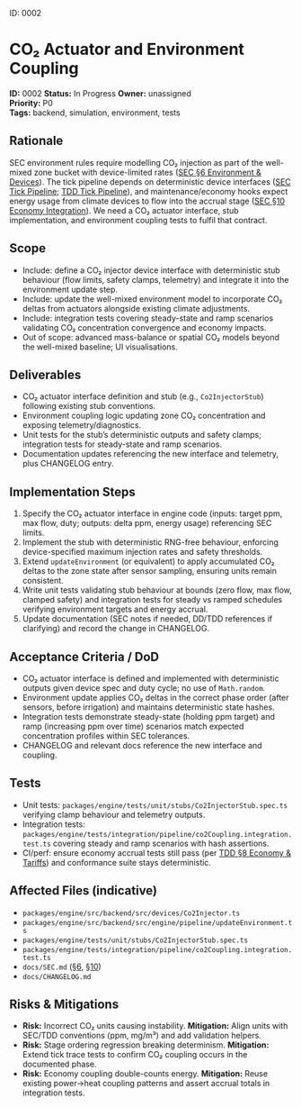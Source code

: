 ID: 0002
# CO₂ Actuator and Environment Coupling

**ID:** 0002
**Status:** In Progress
**Owner:** unassigned  
**Priority:** P0  
**Tags:** backend, simulation, environment, tests

## Rationale
SEC environment rules require modelling CO₂ injection as part of the well-mixed zone bucket with device-limited rates ([SEC §6 Environment & Devices](../SEC.md#6-environment--devices-well-mixed-baseline)). The tick pipeline depends on deterministic device interfaces ([SEC Tick Pipeline](../SEC.md#tick-pipeline-canonical-9-phases); [TDD Tick Pipeline](../TDD.md#tick-pipeline-canonical-9-phases)), and maintenance/economy hooks expect energy usage from climate devices to flow into the accrual stage ([SEC §10 Economy Integration](../SEC.md#10-economy-integration-non-intrusive)). We need a CO₂ actuator interface, stub implementation, and environment coupling tests to fulfil that contract.

## Scope
- Include: define a CO₂ injector device interface with deterministic stub behaviour (flow limits, safety clamps, telemetry) and integrate it into the environment update step.
- Include: update the well-mixed environment model to incorporate CO₂ deltas from actuators alongside existing climate adjustments.
- Include: integration tests covering steady-state and ramp scenarios validating CO₂ concentration convergence and economy impacts.
- Out of scope: advanced mass-balance or spatial CO₂ models beyond the well-mixed baseline; UI visualisations.

## Deliverables
- CO₂ actuator interface definition and stub (e.g., `Co2InjectorStub`) following existing stub conventions.
- Environment coupling logic updating zone CO₂ concentration and exposing telemetry/diagnostics.
- Unit tests for the stub’s deterministic outputs and safety clamps; integration tests for steady-state and ramp scenarios.
- Documentation updates referencing the new interface and telemetry, plus CHANGELOG entry.

## Implementation Steps
1. Specify the CO₂ actuator interface in engine code (inputs: target ppm, max flow, duty; outputs: delta ppm, energy usage) referencing SEC limits.
2. Implement the stub with deterministic RNG-free behaviour, enforcing device-specified maximum injection rates and safety thresholds.
3. Extend `updateEnvironment` (or equivalent) to apply accumulated CO₂ deltas to the zone state after sensor sampling, ensuring units remain consistent.
4. Write unit tests validating stub behaviour at bounds (zero flow, max flow, clamped safety) and integration tests for steady vs ramped schedules verifying environment targets and energy accrual.
5. Update documentation (SEC notes if needed, DD/TDD references if clarifying) and record the change in CHANGELOG.

## Acceptance Criteria / DoD
- CO₂ actuator interface is defined and implemented with deterministic outputs given device spec and duty cycle; no use of `Math.random`.
- Environment update applies CO₂ deltas in the correct phase order (after sensors, before irrigation) and maintains deterministic state hashes.
- Integration tests demonstrate steady-state (holding ppm target) and ramp (increasing ppm over time) scenarios match expected concentration profiles within SEC tolerances.
- CHANGELOG and relevant docs reference the new interface and coupling.

## Tests
- Unit tests: `packages/engine/tests/unit/stubs/Co2InjectorStub.spec.ts` verifying clamp behaviour and telemetry outputs.
- Integration tests: `packages/engine/tests/integration/pipeline/co2Coupling.integration.test.ts` covering steady and ramp scenarios with hash assertions.
- CI/perf: ensure economy accrual tests still pass (per [TDD §8 Economy & Tariffs](../TDD.md#8-economy--tariffs-sec-36)) and conformance suite stays deterministic.

## Affected Files (indicative)
- `packages/engine/src/backend/src/devices/Co2Injector.ts`
- `packages/engine/src/backend/src/engine/pipeline/updateEnvironment.ts`
- `packages/engine/tests/unit/stubs/Co2InjectorStub.spec.ts`
- `packages/engine/tests/integration/pipeline/co2Coupling.integration.test.ts`
- `docs/SEC.md` ([§6](../SEC.md#6-environment--devices-well-mixed-baseline), [§10](../SEC.md#10-economy-integration-non-intrusive))
- `docs/CHANGELOG.md`

## Risks & Mitigations
- **Risk:** Incorrect CO₂ units causing instability. **Mitigation:** Align units with SEC/TDD conventions (ppm, mg/m³) and add validation helpers.
- **Risk:** Stage ordering regression breaking determinism. **Mitigation:** Extend tick trace tests to confirm CO₂ coupling occurs in the documented phase.
- **Risk:** Economy coupling double-counts energy. **Mitigation:** Reuse existing power→heat coupling patterns and assert accrual totals in integration tests.
